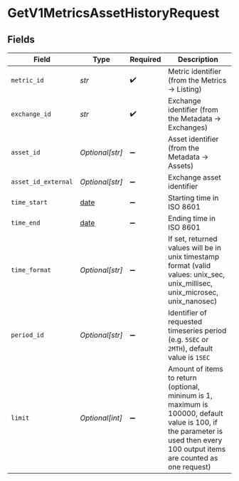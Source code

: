 # GetV1MetricsAssetHistoryRequest


## Fields

| Field                                                                                                                                                                        | Type                                                                                                                                                                         | Required                                                                                                                                                                     | Description                                                                                                                                                                  |
| ---------------------------------------------------------------------------------------------------------------------------------------------------------------------------- | ---------------------------------------------------------------------------------------------------------------------------------------------------------------------------- | ---------------------------------------------------------------------------------------------------------------------------------------------------------------------------- | ---------------------------------------------------------------------------------------------------------------------------------------------------------------------------- |
| `metric_id`                                                                                                                                                                  | *str*                                                                                                                                                                        | :heavy_check_mark:                                                                                                                                                           | Metric identifier (from the Metrics -> Listing)                                                                                                                              |
| `exchange_id`                                                                                                                                                                | *str*                                                                                                                                                                        | :heavy_check_mark:                                                                                                                                                           | Exchange identifier (from the Metadata -> Exchanges)                                                                                                                         |
| `asset_id`                                                                                                                                                                   | *Optional[str]*                                                                                                                                                              | :heavy_minus_sign:                                                                                                                                                           | Asset identifier (from the Metadata -> Assets)                                                                                                                               |
| `asset_id_external`                                                                                                                                                          | *Optional[str]*                                                                                                                                                              | :heavy_minus_sign:                                                                                                                                                           | Exchange asset identifier                                                                                                                                                    |
| `time_start`                                                                                                                                                                 | [date](https://docs.python.org/3/library/datetime.html#date-objects)                                                                                                         | :heavy_minus_sign:                                                                                                                                                           | Starting time in ISO 8601                                                                                                                                                    |
| `time_end`                                                                                                                                                                   | [date](https://docs.python.org/3/library/datetime.html#date-objects)                                                                                                         | :heavy_minus_sign:                                                                                                                                                           | Ending time in ISO 8601                                                                                                                                                      |
| `time_format`                                                                                                                                                                | *Optional[str]*                                                                                                                                                              | :heavy_minus_sign:                                                                                                                                                           | If set, returned values will be in unix timestamp format (valid values: unix_sec, unix_millisec, unix_microsec, unix_nanosec)                                                |
| `period_id`                                                                                                                                                                  | *Optional[str]*                                                                                                                                                              | :heavy_minus_sign:                                                                                                                                                           | Identifier of requested timeseries period (e.g. `5SEC` or `2MTH`), default value is `1SEC`                                                                                   |
| `limit`                                                                                                                                                                      | *Optional[int]*                                                                                                                                                              | :heavy_minus_sign:                                                                                                                                                           | Amount of items to return (optional, mininum is 1, maximum is 100000, default value is 100, if the parameter is used then every 100 output items are counted as one request) |